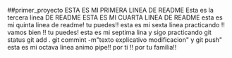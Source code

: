 ##primer_proyecto
ESTA ES MI PRIMERA LINEA DE README
Esta es la tercera linea DE README
ESTA ES MI CUARTA LINEA DE README 
esta es mi quinta linea de readme! tu puedes!!
esta es mi sexta linea practicando !! vamos bien !! tu puedes!
esta es mi septima lina y sigo practicando git status git add . git commint -m"texto explicativo modificacion" y git push"
esta es mi octava linea animo pipe!! por ti !! por tu familia!!
